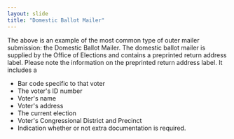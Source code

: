 ```yaml
---
layout: slide
title: "Domestic Ballot Mailer"
---
```

The above is an example of the most common type of outer mailer submission:  the Domestic Ballot Mailer.  The domestic ballot mailer is supplied by the Office of Elections and contains a preprinted return address label.
Please note the information on the preprinted return address label.  It includes a
- Bar code specific to that voter
- The voter's ID number    
- Voter's name
- Voter's address
- The current election
- Voter's Congressional District and Precinct
- Indication whether or not extra documentation is required.
